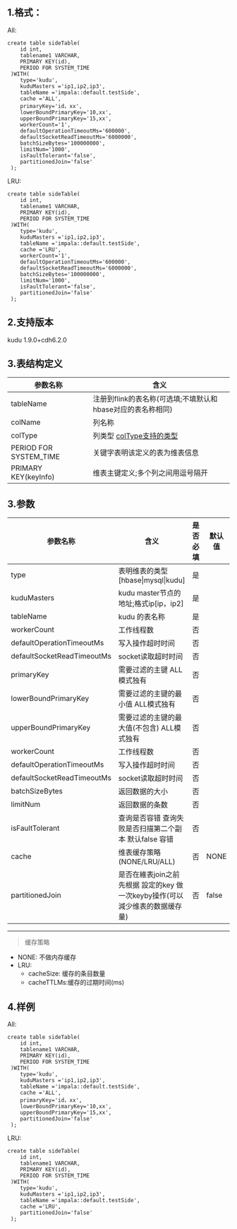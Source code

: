 
## 1.格式：
All:
```
create table sideTable(
    id int,
    tablename1 VARCHAR,
    PRIMARY KEY(id),
    PERIOD FOR SYSTEM_TIME
 )WITH(
    type='kudu',
    kuduMasters ='ip1,ip2,ip3',
    tableName ='impala::default.testSide',
    cache ='ALL',
	primaryKey='id，xx',
	lowerBoundPrimaryKey='10,xx',
	upperBoundPrimaryKey='15,xx',
	workerCount='1',
    defaultOperationTimeoutMs='600000',
    defaultSocketReadTimeoutMs='6000000',
    batchSizeBytes='100000000',
    limitNum='1000',
    isFaultTolerant='false',
    partitionedJoin='false'
 );
```
LRU:
```
create table sideTable(
    id int,
    tablename1 VARCHAR,
    PRIMARY KEY(id),
    PERIOD FOR SYSTEM_TIME
 )WITH(
    type='kudu',
    kuduMasters ='ip1,ip2,ip3',
    tableName ='impala::default.testSide',
    cache ='LRU',
    workerCount='1',
    defaultOperationTimeoutMs='600000',
    defaultSocketReadTimeoutMs='6000000',
    batchSizeBytes='100000000',
    limitNum='1000',
    isFaultTolerant='false',
    partitionedJoin='false'
 );
 ```

## 2.支持版本
kudu 1.9.0+cdh6.2.0 

## 3.表结构定义
   
 |参数名称|含义|
 |----|---|
 | tableName | 注册到flink的表名称(可选填;不填默认和hbase对应的表名称相同)|
 | colName | 列名称|
 | colType | 列类型 [colType支持的类型](colType.md)|
 | PERIOD FOR SYSTEM_TIME | 关键字表明该定义的表为维表信息|
 | PRIMARY KEY(keyInfo) | 维表主键定义;多个列之间用逗号隔开|
  
## 3.参数


|参数名称|含义|是否必填|默认值|
|----|---|---|-----|
|type | 表明维表的类型[hbase&#124;mysql&#124;kudu]|是||
| kuduMasters | kudu master节点的地址;格式ip[ip，ip2]|是||
| tableName | kudu 的表名称|是||
| workerCount | 工作线程数 |否|
| defaultOperationTimeoutMs | 写入操作超时时间 |否|
| defaultSocketReadTimeoutMs | socket读取超时时间 |否|
| primaryKey | 需要过滤的主键 ALL模式独有 |否|
| lowerBoundPrimaryKey | 需要过滤的主键的最小值 ALL模式独有 |否|
| upperBoundPrimaryKey | 需要过滤的主键的最大值(不包含) ALL模式独有 |否|
| workerCount | 工作线程数 |否|
| defaultOperationTimeoutMs | 写入操作超时时间 |否|
| defaultSocketReadTimeoutMs | socket读取超时时间 |否|
| batchSizeBytes |返回数据的大小 | 否|
| limitNum |返回数据的条数 | 否|
| isFaultTolerant |查询是否容错  查询失败是否扫描第二个副本  默认false  容错 | 否|
| cache | 维表缓存策略(NONE/LRU/ALL)|否|NONE|
| partitionedJoin | 是否在維表join之前先根据 設定的key 做一次keyby操作(可以減少维表的数据缓存量)|否|false|


--------------
> 缓存策略
  * NONE: 不做内存缓存
  * LRU:
    * cacheSize: 缓存的条目数量
    * cacheTTLMs:缓存的过期时间(ms)

## 4.样例
All:
```
create table sideTable(
    id int,
    tablename1 VARCHAR,
    PRIMARY KEY(id),
    PERIOD FOR SYSTEM_TIME
 )WITH(
    type='kudu',
    kuduMasters ='ip1,ip2,ip3',
    tableName ='impala::default.testSide',
    cache ='ALL',
	primaryKey='id，xx',
	lowerBoundPrimaryKey='10,xx',
	upperBoundPrimaryKey='15,xx',
    partitionedJoin='false'
 );
```
LRU:
```
create table sideTable(
    id int,
    tablename1 VARCHAR,
    PRIMARY KEY(id),
    PERIOD FOR SYSTEM_TIME
 )WITH(
    type='kudu',
    kuduMasters ='ip1,ip2,ip3',
    tableName ='impala::default.testSide',
    cache ='LRU',
    partitionedJoin='false'
 );
 ```


